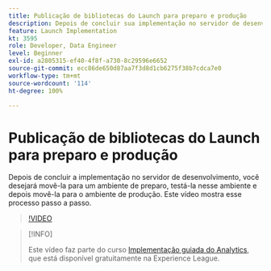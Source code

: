```yaml
---
title: Publicação de bibliotecas do Launch para preparo e produção
description: Depois de concluir sua implementação no servidor de desenvolvimento, você desejará movê-la para um ambiente de preparo, testá-la nesse ambiente e depois movê-la para o ambiente de produção. Este vídeo mostra esse processo passo a passo.
feature: Launch Implementation
kt: 3595
role: Developer, Data Engineer
level: Beginner
exl-id: a2805315-ef40-4f8f-a730-8c29596e6652
source-git-commit: ecc86de650d87aa7f3d8d1cb6275f38b7cdca7e0
workflow-type: tm+mt
source-wordcount: '114'
ht-degree: 100%

---
```


# Publicação de bibliotecas do Launch para preparo e produção

Depois de concluir a implementação no servidor de desenvolvimento, você desejará movê-la para um ambiente de preparo, testá-la nesse ambiente e depois movê-la para o ambiente de produção. Este vídeo mostra esse processo passo a passo.

>[!VIDEO](https://video.tv.adobe.com/v/28777/?quality=12&learn=on)

>[!INFO]
>
> Este vídeo faz parte do curso [Implementação guiada do Analytics](https://experienceleague.adobe.com/?recommended=Analytics-D-1-2019.1), que está disponível gratuitamente na Experience League.
